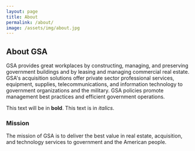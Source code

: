 ```yaml
---
layout: page
title: About
permalink: /about/
image: /assets/img/about.jpg
---
```


## About GSA

GSA provides great workplaces by constructing, managing, and preserving government buildings and by leasing and managing commercial real estate. GSA's acquisition solutions offer private sector professional services, equipment, supplies, telecommunications, and information technology to government organizations and the military. GSA policies promote management best practices and efficient government operations.

This text will be in **bold**. This text is in _italics_.

### Mission

The mission of GSA is to deliver the best value in real estate, acquisition, and technology services to government and the American people.
